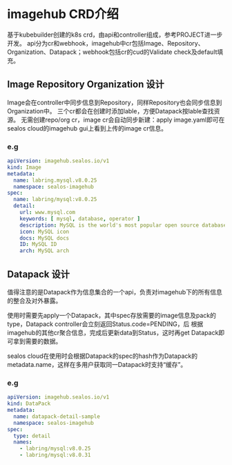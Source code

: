 # imagehub CRD介绍
基于kubebuilder创建的k8s crd，由api和controller组成，参考PROJECT进一步开发。
api分为cr和webhook，imagehub中cr包括Image、Repository、Organization、Datapack；webhook包括cr的cud的Validate check及default填充。

## Image Repository Organization 设计
Image会在controller中同步信息到Repository，同样Repository也会同步信息到Organization中。
三个cr都会在创建时添加lable，方便Datapack按lable查找资源。
无需创建repo/org cr，image cr会自动同步新建：apply image.yaml即可在sealos cloud的imagehub gui上看到上传的image cr信息。

### e.g
```yaml
apiVersion: imagehub.sealos.io/v1
kind: Image
metadata:
  name: labring.mysql.v8.0.25
  namespace: sealos-imagehub
spec:
  name: labring/mysql:v8.0.25
  detail:
    url: www.mysql.com
    keywords: [ mysql, database, operator ]
    description: MySQL is the world's most popular open source database.
    icon: MySQL icon
    docs: MySQL docs
    ID: MySQL ID
    arch: MySQL arch
```

## Datapack 设计
值得注意的是Datapack作为信息集合的一个api，负责对imagehub下的所有信息的整合及对外暴露。

使用时需要先apply一个Datapack，其中spec存放需要的image信息及pack的type，Datapack controller会立刻返回Status.code=PENDING，后
根据imagehub的其他cr聚合信息，完成后更新data到Status，这时再get Datapack即可拿到需要的数据。

sealos cloud在使用时会根据Datapack的spec的hash作为Datapack的metadata.name，这样在多用户获取同一Datapack时支持“缓存”。
### e.g
```yaml
apiVersion: imagehub.sealos.io/v1
kind: DataPack
metadata:
  name: datapack-detail-sample
  namespace: sealos-imagehub
spec:
  type: detail
  names:
    - labring/mysql:v8.0.25
    - labring/mysql:v8.0.31 
```

